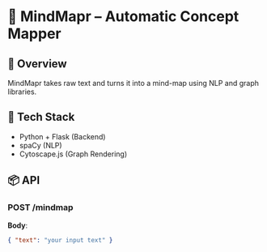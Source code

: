 # 🧠 MindMapr – Automatic Concept Mapper

## 🚀 Overview
MindMapr takes raw text and turns it into a mind-map using NLP and graph libraries.

## 🧱 Tech Stack
- Python + Flask (Backend)
- spaCy (NLP)
- Cytoscape.js (Graph Rendering)

## 📦 API
### POST /mindmap
**Body**:
```json
{ "text": "your input text" }
